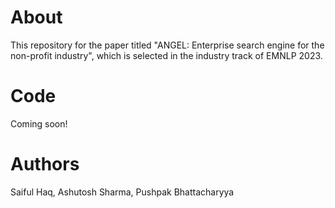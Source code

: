 # About
This repository for the paper titled "ANGEL: Enterprise search engine for the non-profit industry", which is selected in the industry track of EMNLP 2023.

# Code
Coming soon!

# Authors
Saiful Haq, Ashutosh Sharma, Pushpak Bhattacharyya
